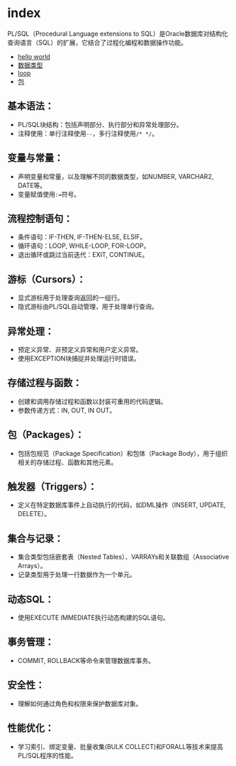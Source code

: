 # index

PL/SQL（Procedural Language extensions to SQL）是Oracle数据库对结构化查询语言（SQL）的扩展，它结合了过程化编程和数据操作功能。



- [hello world](helloworld.md)
- [数据类型](dataType.md)
- [loop](loop.md)
- [包](package.md)

## 基本语法：

- PL/SQL块结构：包括声明部分、执行部分和异常处理部分。
- 注释使用：单行注释使用`--`，多行注释使用`/* */`。

## 变量与常量：

- 声明变量和常量，以及理解不同的数据类型，如NUMBER, VARCHAR2, DATE等。
- 变量赋值使用`:=`符号。

## **流程控制语句**：

- 条件语句：IF-THEN, IF-THEN-ELSE, ELSIF。
- 循环语句：LOOP, WHILE-LOOP, FOR-LOOP。
- 退出循环或跳过当前迭代：EXIT, CONTINUE。

## **游标（Cursors）**：

- 显式游标用于处理查询返回的一组行。
- 隐式游标由PL/SQL自动管理，用于处理单行查询。

## **异常处理**：

- 预定义异常、非预定义异常和用户定义异常。
- 使用EXCEPTION块捕捉并处理运行时错误。

## **存储过程与函数**：

- 创建和调用存储过程和函数以封装可重用的代码逻辑。
- 参数传递方式：IN, OUT, IN OUT。

## **包（Packages）**：

- 包括包规范（Package Specification）和包体（Package Body），用于组织相关的存储过程、函数和其他元素。

## **触发器（Triggers）**：

- 定义在特定数据库事件上自动执行的代码，如DML操作（INSERT, UPDATE, DELETE）。

## **集合与记录**：

- 集合类型包括嵌套表（Nested Tables）、VARRAYs和关联数组（Associative Arrays）。
- 记录类型用于处理一行数据作为一个单元。

## **动态SQL**：

- 使用EXECUTE IMMEDIATE执行动态构建的SQL语句。

## **事务管理**：

- COMMIT, ROLLBACK等命令来管理数据库事务。

## **安全性**：

- 理解如何通过角色和权限来保护数据库对象。

## **性能优化**：

- 学习索引、绑定变量、批量收集(BULK COLLECT)和FORALL等技术来提高PL/SQL程序的性能。



